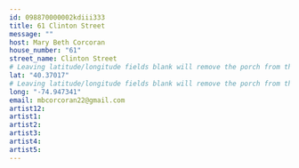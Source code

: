 ```yaml
---
id: 098870000002kdiii333
title: 61 Clinton Street
message: ""
host: Mary Beth Corcoran
house_number: "61"
street_name: Clinton Street
# Leaving latitude/longitude fields blank will remove the porch from the Porchfest map.
lat: "40.37017"
# Leaving latitude/longitude fields blank will remove the porch from the Porchfest map.
long: "-74.947341"
email: mbcorcoran22@gmail.com
artist12:
artist1:
artist2:
artist3:
artist4: 
artist5:
---
```

